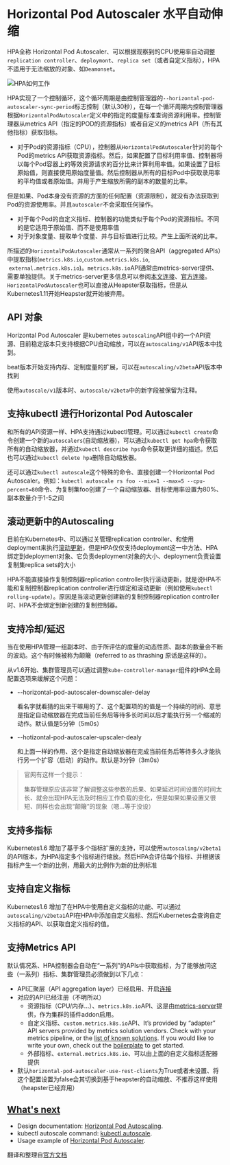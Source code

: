 # Horizontal Pod Autoscaler 水平自动伸缩

HPA全称 Horizontal Pod Autoscaler、可以根据观察到的CPU使用率自动调整`replication controller`、`deploymont`、`replica set`（或者自定义指标），HPA不适用于无法缩放的对象、如`Deamonset`。

 ![HPA如何工作](http://github-images.test.upcdn.net/github.io/HPA.png)

HPA实现了一个控制循环，这个循环周期是由控制管理器的`--horizontal-pod-autoscaler-sync-period`标志控制（默认30秒），在每一个循环周期内控制管理器根据`HorizontalPodAutoscaler`定义中的指定的度量标准查询资源利用率。控制管理器从metrics API（指定的POD的资源指标）或者自定义的metrics API（所有其他指标）获取指标。

* 对于Pod的资源指标（CPU），控制器从`HorizontalPodAutoscaler`针对的每个Pod的metrics API获取资源指标。然后，如果配置了目标利用率值、控制器将以每个Pod容器上的等效资源请求的百分比来计算利用率值。如果设置了目标原始值，则直接使用原始度量值。然后控制器从所有的目标Pod中获取录用率的平均值或者原始值。并用于产生缩放所需的副本的数量的比率。

但是如果、Pod本身没有资源的方面的任何配置（资源限制），就没有办法获取到Pod的资源使用率。并且`autoscaler`不会采取任何操作。

* 对于每个Pod的自定义指标、控制器的功能类似于每个Pod的资源指标。不同的是它适用于原始值、而不是使用率值
* 对于对象度量、提取单个度量、并与目标值进行比较。产生上面所说的比率。

所描述的`HorizontalPodAutoscaler`通常从一系列的聚合API（aggregated APIs）中提取指标(`metrics.k8s.io`,`custom.metrics.k8s.io`,  `external.metrics.k8s.io`)。`metrics.k8s.io`API通常由metrics-server提供、需要单独提供。关于metrics-server更多信息可以参阅<a href="../metrics-server/README.md">本文连接</a>、[官方连接](https://kubernetes.io/docs/tasks/run-application/horizontal-pod-autoscale/#how-does-the-horizontal-pod-autoscaler-work)。`HorizontalPodAutoscaler`也可以直接从Heapster获取指标，但是从Kubernetes1.11开始Heapster就开始被弃用。

## API 对象

Horizontal Pod Autoscaler 是kubernetes `autoscaling`API组中的一个API资源、目前稳定版本只支持根据CPU自动缩放，可以在`autoscaling/v1`API版本中找到。

beat版本开始支持内存、定制度量的扩展，可以在`autoscaling/v2beta`API版本中找到

使用`autoscale/v1`版本时、`autoscale/v2beta`中的新字段被保留为注释。

## 支持kubectl 进行Horizontal Pod Autoscaler

和所有的API资源一样、HPA支持通过kubectl管理。可以通过`kubectl create`命令创建一个新的`autoscalers`(自动缩放器)，可以通过`kubectl get hpa`命令获取所有的自动缩放器，并通过`kubectl describe hps`命令获取更详细的描述。然后也可以通过`kubectl delete hpa`删除自动缩放器。

还可以通过`kubectl autoscale`这个特殊的命令、直接创建一个Horizontal Pod Autoscaler。例如：`kubectl autoscale rs foo --mix=1 --max=5 --cpu-percent=80`命令、为复制集foo创建了一个自动缩放器、目标使用率设置为80%、副本数量介于1-5之间

## 滚动更新中的Autoscaling

目前在Kubernetes中、可以通过关管理replication controller、和使用deployment来执行[滚动更新](https://kubernetes.io/docs/tasks/run-application/rolling-update-replication-controller/)，但是HPA仅仅支持deployment这一中方法、HPA绑定到deployment对象、它负责deployment对象的大小、deployment负责设置复制集replica sets的大小

HPA不能直接操作复制控制器replication controller执行滚动更新，就是说HPA不能和复制控制器replication controller进行绑定和滚动更新（例如使用`kubectl rolling-update`）。原因是当滚动更新创建新的复制控制器replication controller时、HPA不会绑定到新创建的复制控制器。

## 支持冷却/延迟

当在使用HPA管理一组副本时、由于所评估的度量的动态性质、副本的数量会不断的波动。这个有时候被称为颠簸（referred to as thrashing 原话是这样的）。

从v1.6开始、集群管理员可以通过调整`kube-controller-manager`组件的HPA全局配置选项来缓解这个问题：

* --horizontal-pod-autoscaler-downscaler-delay

  看名字就看猜的出来干嘛用的了、这个配置项的的值是一个持续的时间、意思是指定自动缩放器在完成当前任务后等待多长时间以后才能执行另一个缩减的动作。默认值是5分钟（5m0s）

* --hotizontal-pod-autoscaler-upscaler-dealy

  和上面一样的作用、这个是指定自动缩放器在完成当前任务后等待多久才能执行另一个扩容（启动）的动作。默认是3分钟（3m0s）

> 官网有这样一个提示：
>
> 集群管理原应该非常了解调整这些参数的后果、如果延迟时间设置的时间太长、就会出现HPA无法及时相应工作负载的变化，但是如果如果设置又很短、同样也会出现“颠簸”的现象（嗯...等于没设）

## 支持多指标

Kubernetes1.6 增加了基于多个指标扩展的支持，可以使用`autoscaling/v2beta1`的API版本，为HPA指定多个指标进行缩放。然后HPA会评估每个指标、并根据该指标产生一个新的比例，用最大的比例作为新的比例标准

## 支持自定义指标

Kubernetes1.6 增加了在HPA中使用自定义指标的功能、可以通过`autoscaling/v2beta1`API在HPA中添加自定义指标、然后Kubernetes会查询自定义指标的API、以获取自定义指标的值。

## 支持Metrics API

默认情况系、HPA控制器会自动在“一系列”的APIs中获取指标，为了能够放问这些（一系列）指标、集群管理员必须做到以下几点：

* API汇聚层（API aggregation layer）已经启用、开启[连接](https://kubernetes.io/docs/tasks/access-kubernetes-api/configure-aggregation-layer/)
* 对应的API已经注册（不明所以）
  * 资源指标（CPU/内存...）、`metrics.k8s.io`API、这是由<a href="../metrics-server/README.md">metrics-server</a>提供，作为集群的插件addon启用。
  * 自定义指标、`custom.metrics.k8s.io`API、It’s provided by “adapter” API servers provided by metrics solution vendors. Check with your metrics pipeline, or the [list of known solutions](https://github.com/kubernetes/metrics/blob/master/IMPLEMENTATIONS.md#custom-metrics-api). If you would like to write your own, check out the [boilerplate](https://github.com/kubernetes-incubator/custom-metrics-apiserver) to get started.
  * 外部指标、`external.metrics.k8s.io`、可以由上面的自定义指标适配器提供
* 默认`horizontal-pod-autoscaler-use-rest-clients`为True或者未设置、将这个配置设置为false会其切换到基于heapster的自动缩放、不推荐这样使用（heapster已经弃用）

## [What's next](https://kubernetes.io/docs/tasks/run-application/horizontal-pod-autoscale/#what-s-next)

- Design documentation: [Horizontal Pod Autoscaling](https://git.k8s.io/community/contributors/design-proposals/autoscaling/horizontal-pod-autoscaler.md).
- kubectl autoscale command: [kubectl autoscale](https://kubernetes.io/docs/reference/generated/kubectl/kubectl-commands/#autoscale).
- Usage example of [Horizontal Pod Autoscaler](https://kubernetes.io/docs/tasks/run-application/horizontal-pod-autoscale-walkthrough/).

翻译和整理自[官方文档](https://kubernetes.io/docs/tasks/run-application/horizontal-pod-autoscale/)

